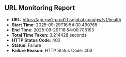 ## URL Monitoring Report

- **URL:** https://api-gw1-prod1.fisglobal.com/gw/v1/health
- **Start Time:** 2025-09-29T16:54:00.490765
- **End Time:** 2025-09-29T16:54:00.705193
- **Total Time Taken:** 0.214428 seconds
- **HTTP Status Code:** 403
- **Status:** Failure
- **Failure Reason:** HTTP Status Code: 403
